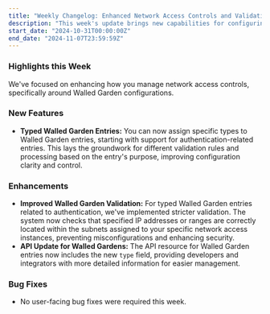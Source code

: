 ```yaml
---
title: "Weekly Changelog: Enhanced Network Access Controls and Validation"
description: "This week's update brings new capabilities for configuring network access controls, including entry types and stricter validation to improve accuracy and control over rules."
start_date: "2024-10-31T00:00:00Z"
end_date: "2024-11-07T23:59:59Z"
---
```


### Highlights this Week

We've focused on enhancing how you manage network access controls, specifically around Walled Garden configurations.

### New Features

*   **Typed Walled Garden Entries:** You can now assign specific types to Walled Garden entries, starting with support for authentication-related entries. This lays the groundwork for different validation rules and processing based on the entry's purpose, improving configuration clarity and control.

### Enhancements

*   **Improved Walled Garden Validation:** For typed Walled Garden entries related to authentication, we've implemented stricter validation. The system now checks that specified IP addresses or ranges are correctly located within the subnets assigned to your specific network access instances, preventing misconfigurations and enhancing security.
*   **API Update for Walled Gardens:** The API resource for Walled Garden entries now includes the new `type` field, providing developers and integrators with more detailed information for easier management.

### Bug Fixes

*   No user-facing bug fixes were required this week.

